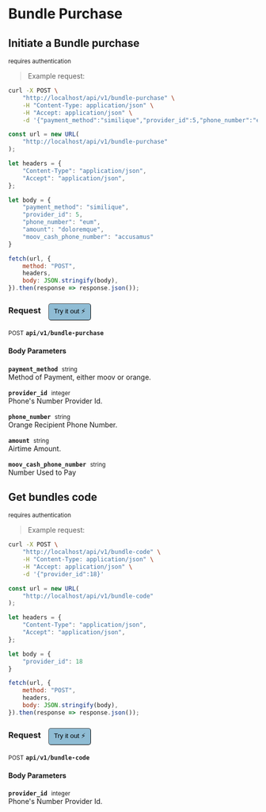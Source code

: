 # Bundle Purchase


## Initiate a Bundle purchase

<small class="badge badge-darkred">requires authentication</small>



> Example request:

```bash
curl -X POST \
    "http://localhost/api/v1/bundle-purchase" \
    -H "Content-Type: application/json" \
    -H "Accept: application/json" \
    -d '{"payment_method":"similique","provider_id":5,"phone_number":"eum","amount":"doloremque","moov_cash_phone_number":"accusamus"}'

```

```javascript
const url = new URL(
    "http://localhost/api/v1/bundle-purchase"
);

let headers = {
    "Content-Type": "application/json",
    "Accept": "application/json",
};

let body = {
    "payment_method": "similique",
    "provider_id": 5,
    "phone_number": "eum",
    "amount": "doloremque",
    "moov_cash_phone_number": "accusamus"
}

fetch(url, {
    method: "POST",
    headers,
    body: JSON.stringify(body),
}).then(response => response.json());
```


<div id="execution-results-POSTapi-v1-bundle-purchase" hidden>
    <blockquote>Received response<span id="execution-response-status-POSTapi-v1-bundle-purchase"></span>:</blockquote>
    <pre class="json"><code id="execution-response-content-POSTapi-v1-bundle-purchase"></code></pre>
</div>
<div id="execution-error-POSTapi-v1-bundle-purchase" hidden>
    <blockquote>Request failed with error:</blockquote>
    <pre><code id="execution-error-message-POSTapi-v1-bundle-purchase"></code></pre>
</div>
<form id="form-POSTapi-v1-bundle-purchase" data-method="POST" data-path="api/v1/bundle-purchase" data-authed="1" data-hasfiles="0" data-headers='{"Content-Type":"application\/json","Accept":"application\/json"}' onsubmit="event.preventDefault(); executeTryOut('POSTapi-v1-bundle-purchase', this);">
<h3>
    Request&nbsp;&nbsp;&nbsp;
        <button type="button" style="background-color: #8fbcd4; padding: 5px 10px; border-radius: 5px; border-width: thin;" id="btn-tryout-POSTapi-v1-bundle-purchase" onclick="tryItOut('POSTapi-v1-bundle-purchase');">Try it out ⚡</button>
    <button type="button" style="background-color: #c97a7e; padding: 5px 10px; border-radius: 5px; border-width: thin;" id="btn-canceltryout-POSTapi-v1-bundle-purchase" onclick="cancelTryOut('POSTapi-v1-bundle-purchase');" hidden>Cancel</button>&nbsp;&nbsp;
    <button type="submit" style="background-color: #6ac174; padding: 5px 10px; border-radius: 5px; border-width: thin;" id="btn-executetryout-POSTapi-v1-bundle-purchase" hidden>Send Request 💥</button>
    </h3>
<p>
<small class="badge badge-black">POST</small>
 <b><code>api/v1/bundle-purchase</code></b>
</p>
<p>
<label id="auth-POSTapi-v1-bundle-purchase" hidden>Authorization header: <b><code>Bearer </code></b><input type="text" name="Authorization" data-prefix="Bearer " data-endpoint="POSTapi-v1-bundle-purchase" data-component="header"></label>
</p>
<h4 class="fancy-heading-panel"><b>Body Parameters</b></h4>
<p>
<b><code>payment_method</code></b>&nbsp;&nbsp;<small>string</small>  &nbsp;
<input type="text" name="payment_method" data-endpoint="POSTapi-v1-bundle-purchase" data-component="body" required  hidden>
<br>
Method of Payment, either moov or orange.</p>
<p>
<b><code>provider_id</code></b>&nbsp;&nbsp;<small>integer</small>  &nbsp;
<input type="number" name="provider_id" data-endpoint="POSTapi-v1-bundle-purchase" data-component="body" required  hidden>
<br>
Phone's Number Provider Id.</p>
<p>
<b><code>phone_number</code></b>&nbsp;&nbsp;<small>string</small>  &nbsp;
<input type="text" name="phone_number" data-endpoint="POSTapi-v1-bundle-purchase" data-component="body" required  hidden>
<br>
Orange Recipient Phone Number.</p>
<p>
<b><code>amount</code></b>&nbsp;&nbsp;<small>string</small>  &nbsp;
<input type="text" name="amount" data-endpoint="POSTapi-v1-bundle-purchase" data-component="body" required  hidden>
<br>
Airtime Amount.</p>
<p>
<b><code>moov_cash_phone_number</code></b>&nbsp;&nbsp;<small>string</small>  &nbsp;
<input type="text" name="moov_cash_phone_number" data-endpoint="POSTapi-v1-bundle-purchase" data-component="body" required  hidden>
<br>
Number Used to Pay</p>

</form>


## Get bundles code

<small class="badge badge-darkred">requires authentication</small>



> Example request:

```bash
curl -X POST \
    "http://localhost/api/v1/bundle-code" \
    -H "Content-Type: application/json" \
    -H "Accept: application/json" \
    -d '{"provider_id":18}'

```

```javascript
const url = new URL(
    "http://localhost/api/v1/bundle-code"
);

let headers = {
    "Content-Type": "application/json",
    "Accept": "application/json",
};

let body = {
    "provider_id": 18
}

fetch(url, {
    method: "POST",
    headers,
    body: JSON.stringify(body),
}).then(response => response.json());
```


<div id="execution-results-POSTapi-v1-bundle-code" hidden>
    <blockquote>Received response<span id="execution-response-status-POSTapi-v1-bundle-code"></span>:</blockquote>
    <pre class="json"><code id="execution-response-content-POSTapi-v1-bundle-code"></code></pre>
</div>
<div id="execution-error-POSTapi-v1-bundle-code" hidden>
    <blockquote>Request failed with error:</blockquote>
    <pre><code id="execution-error-message-POSTapi-v1-bundle-code"></code></pre>
</div>
<form id="form-POSTapi-v1-bundle-code" data-method="POST" data-path="api/v1/bundle-code" data-authed="1" data-hasfiles="0" data-headers='{"Content-Type":"application\/json","Accept":"application\/json"}' onsubmit="event.preventDefault(); executeTryOut('POSTapi-v1-bundle-code', this);">
<h3>
    Request&nbsp;&nbsp;&nbsp;
        <button type="button" style="background-color: #8fbcd4; padding: 5px 10px; border-radius: 5px; border-width: thin;" id="btn-tryout-POSTapi-v1-bundle-code" onclick="tryItOut('POSTapi-v1-bundle-code');">Try it out ⚡</button>
    <button type="button" style="background-color: #c97a7e; padding: 5px 10px; border-radius: 5px; border-width: thin;" id="btn-canceltryout-POSTapi-v1-bundle-code" onclick="cancelTryOut('POSTapi-v1-bundle-code');" hidden>Cancel</button>&nbsp;&nbsp;
    <button type="submit" style="background-color: #6ac174; padding: 5px 10px; border-radius: 5px; border-width: thin;" id="btn-executetryout-POSTapi-v1-bundle-code" hidden>Send Request 💥</button>
    </h3>
<p>
<small class="badge badge-black">POST</small>
 <b><code>api/v1/bundle-code</code></b>
</p>
<p>
<label id="auth-POSTapi-v1-bundle-code" hidden>Authorization header: <b><code>Bearer </code></b><input type="text" name="Authorization" data-prefix="Bearer " data-endpoint="POSTapi-v1-bundle-code" data-component="header"></label>
</p>
<h4 class="fancy-heading-panel"><b>Body Parameters</b></h4>
<p>
<b><code>provider_id</code></b>&nbsp;&nbsp;<small>integer</small>  &nbsp;
<input type="number" name="provider_id" data-endpoint="POSTapi-v1-bundle-code" data-component="body" required  hidden>
<br>
Phone's Number Provider Id.</p>

</form>



